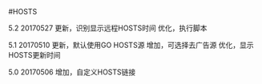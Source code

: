 #HOSTS

5.2   20170527
更新，识别显示远程HOSTS时间
优化，执行脚本

5.1   20170510
更新，默认使用GO HOSTS源
增加，可选择去广告源
优化，显示HOSTS更新时间

5.0   20170506
增加，自定义HOSTS链接
